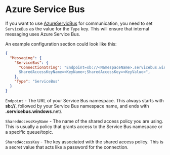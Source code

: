 # Azure Service Bus

If you want to use [AzureServicBus](https://learn.microsoft.com/en-us/azure/service-bus-messaging/service-bus-messaging-overview) for communication, you need to set `ServiceBus` as the value for the `Type` key. This will ensure that internal messaging uses Azure Service Bus.

An example configuration section could look like this:

```json
{
  "Messaging": {
    "ServiceBus": {
      "ConnectionString": "Endpoint=sb://<NamespaceName>.servicebus.windows.net/;
      SharedAccessKeyName=<KeyName>;SharedAccessKey=<KeyValue>",
    },
    "Type": "ServiceBus"
  }
}
```

`Endpoint` - The URL of your Service Bus namespace. This always starts with **sb://**, followed by your Service Bus namespace name, and ends with **.servicebus.windows**.net/.

`SharedAccessKeyName` - The name of the shared access policy you are using. This is usually a policy that grants access to the Service Bus namespace or a specific queue/topic.

`SharedAccessKey` - The key associated with the shared access policy. This is a secret value that acts like a password for the connection.

